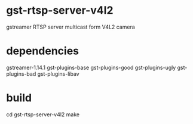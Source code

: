 # gst-rtsp-server-v4l2
gstreamer RTSP server multicast form V4L2 camera

# dependencies
gstreamer-1.14.1
gst-plugins-base
gst-plugins-good
gst-plugins-ugly
gst-plugins-bad
gst-plugins-libav

# build
cd gst-rtsp-server-v4l2
make
